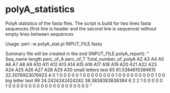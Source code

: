 # polyA_statistics
PolyA statistics of the fasta files. 
The script is build for two lines fasta sequences (first line is header and the second line is sequence) without empty lines between sequences

Usage:
perl -w polyA_stat.pl INPUT_FILE.fasta

Summary file will be created in the end (INPUT_FILE.polyA_report):
"
Seq_name	length	perc_of_A	perc_of_T	Total_number_of_polyA	A2	A3	A4	A5	A6	A7	A8	A9	A10	A11	A12	A13	A14	A15	A16	A17	A18	A19	A20	A21	A22	A23	A24	A25	A26	A27	A28	A29	A30
small letters test	65	61.5384615384615	32.3076923076923	4	0	1	0	0	0	0	0	1	0	0	0	0	0	0	0	0	1	0	0	0	0	0	0	0	0	0	1	0	0
big letter test	99	24.2424242424242	38.3838383838384	6	2	2	1	0	0	0	0	0	1	0	0	0	0	0	0	0	0	0	0	0	0	0	0	0	0	0	0	0	0
"
